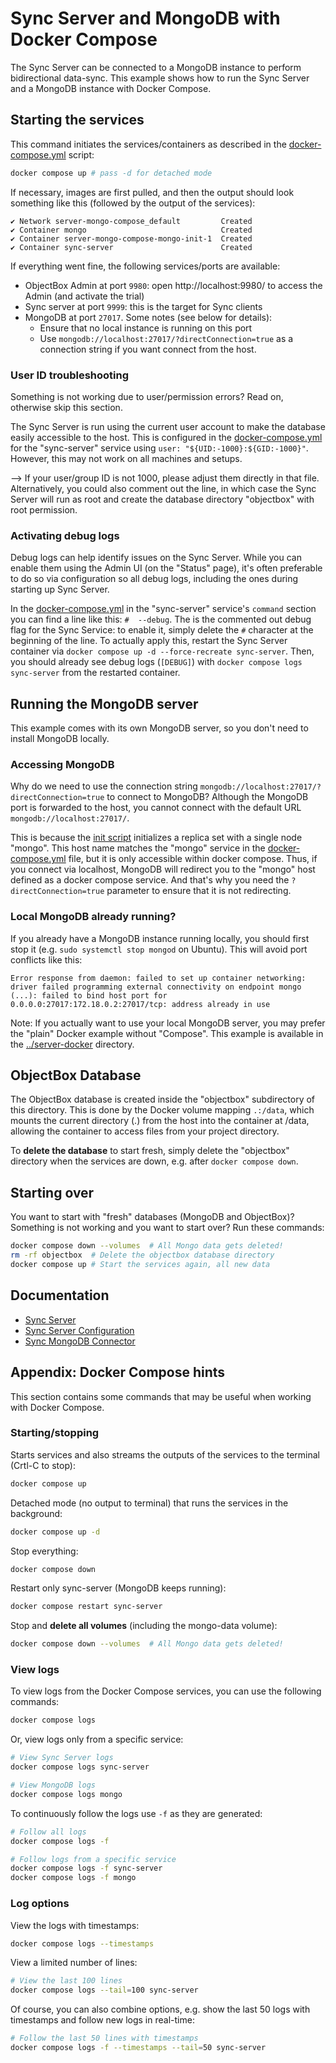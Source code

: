 # Sync Server and MongoDB with Docker Compose

The Sync Server can be connected to a MongoDB instance to perform bidirectional data-sync.
This example shows how to run the Sync Server and a MongoDB instance with Docker Compose.

## Starting the services

This command initiates the services/containers as described in the [docker-compose.yml](docker-compose.yml) script:

```bash
docker compose up # pass -d for detached mode
```
If necessary, images are first pulled, and then the output should look something like this (followed by the output of the services):

```
✔ Network server-mongo-compose_default         Created
✔ Container mongo                              Created
✔ Container server-mongo-compose-mongo-init-1  Created
✔ Container sync-server                        Created
```

If everything went fine, the following services/ports are available:

- ObjectBox Admin at port `9980`: open http://localhost:9980/ to access the Admin (and activate the trial)
- Sync server at port `9999`: this is the target for Sync clients
- MongoDB at port `27017`. Some notes (see below for details): 
  - Ensure that no local instance is running on this port 
  - Use `mongodb://localhost:27017/?directConnection=true` as a connection string if you want connect from the host.

### User ID troubleshooting

Something is not working due to user/permission errors? Read on, otherwise skip this section.

The Sync Server is run using the current user account to make the database easily accessible to the host.
This is configured in the [docker-compose.yml](docker-compose.yml) for the "sync-server" service using 
`user: "${UID:-1000}:${GID:-1000}"`. However, this may not work on all machines and setups.

--> If your user/group ID is not 1000, please adjust them directly in that file.
Alternatively, you could also comment out the line,
in which case the Sync Server will run as root and create the database directory "objectbox" with root permission.

### Activating debug logs

Debug logs can help identify issues on the Sync Server.
While you can enable them using the Admin UI (on the "Status" page),
it's often preferable to do so via configuration so all debug logs,
including the ones during starting up Sync Server.

In the [docker-compose.yml](docker-compose.yml) in the "sync-server" service's `command` section you can find a line like this: `#  --debug`.
The is the commented out debug flag for the Sync Service:
to enable it, simply delete the `#` character at the beginning of the line.
To actually apply this, restart the Sync Server container via `docker compose up -d --force-recreate sync-server`.
Then, you should already see debug logs (`[DEBUG]`) with `docker compose logs sync-server` from the restarted container. 

## Running the MongoDB server

This example comes with its own MongoDB server, so you don't need to install MongoDB locally.

### Accessing MongoDB

Why do we need to use the connection string `mongodb://localhost:27017/?directConnection=true` to connect to MongoDB?
Although the MongoDB port is forwarded to the host, you cannot connect with the default URL `mongodb://localhost:27017/`.

This is because the [init script](mongo-init.sh) initializes a replica set with a single node "mongo".
This host name matches the "mongo" service in the [docker-compose.yml](docker-compose.yml) file,
but it is only accessible within docker compose.
Thus, if you connect via localhost, MongoDB will redirect you to the "mongo" host defined as a docker compose service.
And that's why you need the `?directConnection=true` parameter to ensure that it is not redirecting. 

### Local MongoDB already running?

If you already have a MongoDB instance running locally, you should first stop it (e.g. `sudo systemctl stop mongod` on Ubuntu).
This will avoid port conflicts like this:

```
Error response from daemon: failed to set up container networking: driver failed programming external connectivity on endpoint mongo (...): failed to bind host port for 0.0.0.0:27017:172.18.0.2:27017/tcp: address already in use
```

Note: If you actually want to use your local MongoDB server, you may prefer the "plain" Docker example without "Compose".
This example is available in the [../server-docker](../server-docker/README.md) directory.

## ObjectBox Database

The ObjectBox database is created inside the "objectbox" subdirectory of this directory.
This is done by the Docker volume mapping `.:/data`,
which mounts the current directory (.) from the host into the container at /data,
allowing the container to access files from your project directory.

To **delete the database** to start fresh, simply delete the "objectbox" directory when the services are down,
e.g. after `docker compose down`.

## Starting over

You want to start with "fresh" databases (MongoDB and ObjectBox)? Something is not working and you want to start over? Run these commands:

```bash
docker compose down --volumes  # All Mongo data gets deleted!
rm -rf objectbox  # Delete the objectbox database directory
docker compose up # Start the services again, all new data 
```

## Documentation

- [Sync Server](https://sync.objectbox.io/objectbox-sync-server)
- [Sync Server Configuration](https://sync.objectbox.io/sync-server-configuration)
- [Sync MongoDB Connector](https://sync.objectbox.io/mongodb-sync-connector)

## Appendix: Docker Compose hints

This section contains some commands that may be useful when working with Docker Compose.

### Starting/stopping

Starts services and also streams the outputs of the services to the terminal (Crtl-C to stop):

```bash
docker compose up
```

Detached mode (no output to terminal) that runs the services in the background:

```bash
docker compose up -d
```

Stop everything:

```bash
docker compose down
```

Restart only sync-server (MongoDB keeps running):

```bash
docker compose restart sync-server
```

Stop and **delete all volumes** (including the mongo-data volume):

```bash
docker compose down --volumes  # All Mongo data gets deleted!
```

### View logs

To view logs from the Docker Compose services, you can use the following commands:

```bash
docker compose logs
```

Or, view logs only from a specific service:

```bash
# View Sync Server logs
docker compose logs sync-server

# View MongoDB logs
docker compose logs mongo
```

To continuously follow the logs use `-f` as they are generated:

```bash
# Follow all logs
docker compose logs -f

# Follow logs from a specific service
docker compose logs -f sync-server
docker compose logs -f mongo
```

### Log options

View the logs with timestamps:

```bash
docker compose logs --timestamps
```

View a limited number of lines:

```bash
# View the last 100 lines
docker compose logs --tail=100 sync-server
```

Of course, you can also combine options, e.g. show the last 50 logs with timestamps and follow new logs in real-time:

```bash
# Follow the last 50 lines with timestamps
docker compose logs -f --timestamps --tail=50 sync-server
```
